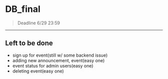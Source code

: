 # DB_final
> Deadline 6/29 23:59
---
## Left to be done
* sign up for event(still w/ some backend issue)
* adding new announcement, event(easy one)
* event status for admin users(easy one)
* deleting event(easy one)